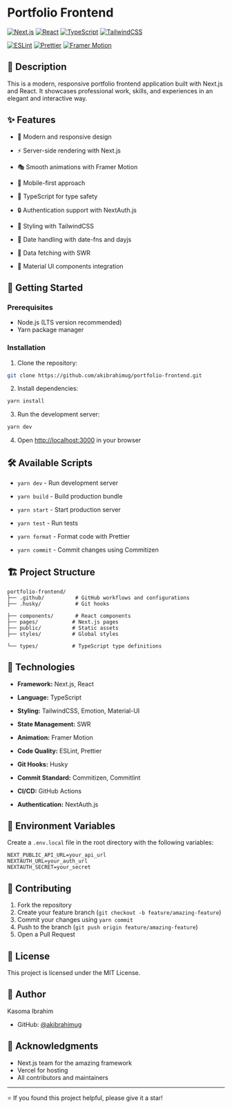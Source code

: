 # Portfolio Frontend

[![Next.js](https://img.shields.io/badge/Next.js-14.1.0-black?style=for-the-badge&logo=next.js)](https://nextjs.org/)
[![React](https://img.shields.io/badge/React-18.2.0-blue?style=for-the-badge&logo=react)](https://reactjs.org/)
[![TypeScript](https://img.shields.io/badge/TypeScript-4.6.4-blue?style=for-the-badge&logo=typescript)](https://www.typescriptlang.org/)
[![TailwindCSS](https://img.shields.io/badge/TailwindCSS-3.0.24-38B2AC?style=for-the-badge&logo=tailwind-css)](https://tailwindcss.com/)

[![ESLint](https://img.shields.io/badge/ESLint-8.14.0-4B32C3?style=for-the-badge&logo=eslint)](https://eslint.org/)
[![Prettier](https://img.shields.io/badge/Prettier-2.6.2-F7B93E?style=for-the-badge&logo=prettier)](https://prettier.io/)
[![Framer Motion](https://img.shields.io/badge/Framer_Motion-6.5.1-0055FF?style=for-the-badge&logo=framer)](https://www.framer.com/motion/)

## 📝 Description

This is a modern, responsive portfolio frontend application built with Next.js and React. It showcases professional work, skills, and experiences in an elegant and interactive way.

## ✨ Features

- 🎨 Modern and responsive design
- ⚡ Server-side rendering with Next.js
- 🎭 Smooth animations with Framer Motion
- 📱 Mobile-first approach
- 🎯 TypeScript for type safety

- 🔒 Authentication support with NextAuth.js
- 🎨 Styling with TailwindCSS
- 📅 Date handling with date-fns and dayjs
- 🔄 Data fetching with SWR
- 🎨 Material UI components integration

## 🚀 Getting Started

### Prerequisites

- Node.js (LTS version recommended)
- Yarn package manager

### Installation

1. Clone the repository:

```bash
git clone https://github.com/akibrahimug/portfolio-frontend.git
```

2. Install dependencies:

```bash
yarn install
```

3. Run the development server:

```bash
yarn dev
```

4. Open [http://localhost:3000](http://localhost:3000) in your browser

## 🛠️ Available Scripts

- `yarn dev` - Run development server
- `yarn build` - Build production bundle
- `yarn start` - Start production server
- `yarn test` - Run tests
- `yarn format` - Format code with Prettier

- `yarn commit` - Commit changes using Commitizen

## 🏗️ Project Structure

```
portfolio-frontend/
├── .github/          # GitHub workflows and configurations
├── .husky/           # Git hooks

├── components/       # React components
├── pages/           # Next.js pages
├── public/          # Static assets
├── styles/          # Global styles

└── types/           # TypeScript type definitions
```

## 🔧 Technologies

- **Framework:** Next.js, React
- **Language:** TypeScript
- **Styling:** TailwindCSS, Emotion, Material-UI
- **State Management:** SWR
- **Animation:** Framer Motion

- **Code Quality:** ESLint, Prettier
- **Git Hooks:** Husky
- **Commit Standard:** Commitizen, Commitlint
- **CI/CD:** GitHub Actions
- **Authentication:** NextAuth.js

## 🔐 Environment Variables

Create a `.env.local` file in the root directory with the following variables:

```env
NEXT_PUBLIC_API_URL=your_api_url
NEXTAUTH_URL=your_auth_url
NEXTAUTH_SECRET=your_secret
```

## 🤝 Contributing

1. Fork the repository
2. Create your feature branch (`git checkout -b feature/amazing-feature`)
3. Commit your changes using `yarn commit`
4. Push to the branch (`git push origin feature/amazing-feature`)
5. Open a Pull Request

## 📜 License

This project is licensed under the MIT License.

## 👤 Author

Kasoma Ibrahim

- GitHub: [@akibrahimug](https://github.com/akibrahimug)

## 🙏 Acknowledgments

- Next.js team for the amazing framework
- Vercel for hosting
- All contributors and maintainers

---

⭐️ If you found this project helpful, please give it a star!
